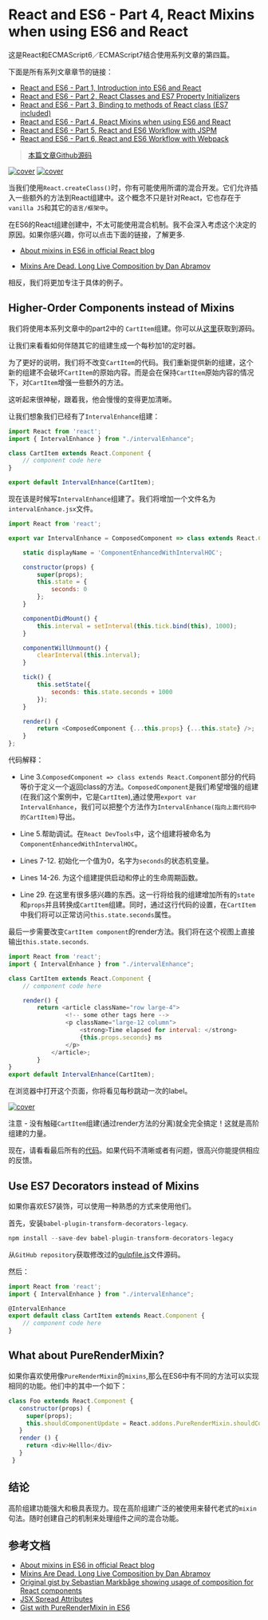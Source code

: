# React and ES6 - Part 4, React Mixins when using ES6 and React

这是React和ECMAScript6／ECMAScript7结合使用系列文章的第四篇。

下面是所有系列文章章节的链接：

- [React and ES6 - Part 1, Introduction into ES6 and React](http://www.kongyixueyuan.cn/#docs/react-es6-webpack/part1)
- [React and ES6 - Part 2, React Classes and ES7 Property Initializers](http://www.kongyixueyuan.cn/#docs/react-es6-webpack/part2)
- [React and ES6 - Part 3, Binding to methods of React class (ES7 included)](http://www.kongyixueyuan.cn/#docs/react-es6-webpack/part3)
- [React and ES6 - Part 4, React Mixins when using ES6 and React](http://www.kongyixueyuan.cn/#docs/react-es6-webpack/part4)
- [React and ES6 - Part 5, React and ES6 Workflow with JSPM](http://www.kongyixueyuan.cn/#docs/react-es6-webpack/part5)
- [React and ES6 - Part 6, React and ES6 Workflow with Webpack](http://www.kongyixueyuan.cn/#docs/react-es6-webpack/part6)


> [本篇文章Github源码](https://github.com/yiqizhongchuang/react-es6-es7-gulp-JSPM-Webpack/tree/master/react-es6-es7-gulp-JSPM-Webpack-part4)

 [![cover](http://okxh06i2t.bkt.clouddn.com/react.png)](http://okxh06i2t.bkt.clouddn.com/react.png)        [![cover](http://okxh06i2t.bkt.clouddn.com/js.png)](http://okxh06i2t.bkt.clouddn.com/js.png)  


当我们使用`React.createClass()`时，你有可能使用所谓的混合开发。它们允许插入一些额外的方法到React组建中。这个概念不只是针对React，它也存在于`vanilla JS`和其它的`语言/框架中`。

在ES6的React组建创建中，不太可能使用混合机制。我不会深入考虑这个决定的原因。如果你感兴趣，你可以点击下面的链接，了解更多.

- [About mixins in ES6 in official React blog](https://facebook.github.io/react/blog/2015/01/27/react-v0.13.0-beta-1.html#mixins)

- [Mixins Are Dead. Long Live Composition by Dan Abramov](https://medium.com/@dan_abramov/mixins-are-dead-long-live-higher-order-components-94a0d2f9e750)


相反，我们将更加专注于具体的例子。

## Higher-Order Components instead of Mixins

我们将使用本系列文章中的part2中的 `CartItem`组建。你可以从[这里](https://github.com/yiqizhongchuang/react-es6-es7-gulp-JSPM-Webpack/blob/master/react-es6-es7-gulp-JSPM-Webpack-part2/part2-es6/cartItem.jsx)获取到源码。

让我们来看看如何伴随其它的组建生成一个每秒加1的定时器。

为了更好的说明，我们将不改变`CartItem`的代码。我们重新提供新的组建，这个新的组建不会破坏`CartItem`的原始内容。而是会在保持`CartItem`原始内容的情况下，对`CartItem`增强一些额外的方法。

这听起来很神秘，跟着我，他会慢慢的变得更加清晰。

让我们想象我们已经有了`IntervalEnhance`组建：

```js
import React from 'react';
import { IntervalEnhance } from "./intervalEnhance";

class CartItem extends React.Component {
    // component code here
}

export default IntervalEnhance(CartItem);
```

现在该是时候写`IntervalEnhance`组建了。我们将增加一个文件名为`intervalEnhance.jsx`文件。

```js
import React from 'react';

export var IntervalEnhance = ComposedComponent => class extends React.Component {

    static displayName = 'ComponentEnhancedWithIntervalHOC';

    constructor(props) {
        super(props);
        this.state = {
            seconds: 0
        };
    }

    componentDidMount() {
        this.interval = setInterval(this.tick.bind(this), 1000);
    }

    componentWillUnmount() {
        clearInterval(this.interval);
    }

    tick() {
        this.setState({
            seconds: this.state.seconds + 1000
        });
    }

    render() {
        return <ComposedComponent {...this.props} {...this.state} />;
    }
};
```

代码解释：
- Line 3.`ComposedComponent => class extends React.Component`部分的代码等价于定义一个返回class的方法。`ComposedComponent`是我们希望增强的组建(在我们这个案例中，它是`CartItem`),通过使用`export var IntervalEnhance`，我们可以把整个方法作为`IntervalEnhance(指向上面代码中的CartItem)`导出。

- Line 5.帮助调试。在`React DevTools`中，这个组建将被命名为`ComponentEnhancedWithIntervalHOC`。

- Lines 7-12. 初始化一个值为0，名字为`seconds`的状态机变量。

- Lines 14-26. 为这个组建提供启动和停止的生命周期函数。

- Line 29. 在这里有很多感兴趣的东西。这一行将给我的组建增加所有的`state`和`props`并且转换成`CartItem`组建。同时，通过这行代码的设置，在`CartItem`中我们将可以正常访问`this.state.seconds`属性。

最后一步需要改变`CartItem component`的render方法。我们将在这个视图上直接输出`this.state.seconds`.

```js
import React from 'react';
import { IntervalEnhance } from "./intervalEnhance";

class CartItem extends React.Component {
    // component code here

    render() {
        return <article className="row large-4">
                <!-- some other tags here -->                    
                <p className="large-12 column">
                    <strong>Time elapsed for interval: </strong>
                    {this.props.seconds} ms
                </p>    
            </article>;
        }
}
export default IntervalEnhance(CartItem);
```

在浏览器中打开这个页面，你将看见每秒跳动一次的label。

[![cover](http://oleey04q4.bkt.clouddn.com/Snip20170215_8.png)](http://oleey04q4.bkt.clouddn.com/Snip20170215_8.png)


注意 - 没有触碰`CartItem`组建(通过render方法的分离)就全完全搞定！这就是高阶组建的力量。


现在，请看看最后所有的[代码](https://github.com/yiqizhongchuang/react-es6-es7-gulp-JSPM-Webpack/tree/master/react-es6-es7-gulp-JSPM-Webpack-part4/es6)。如果代码不清晰或者有问题，很高兴你能提供相应的反馈。


## Use ES7 Decorators instead of Mixins

如果你喜欢ES7装饰，可以使用一种熟悉的方式来使用他们。

首先，安装`babel-plugin-transform-decorators-legacy`.

```js
npm install --save-dev babel-plugin-transform-decorators-legacy
```

从`GitHub repository`获取修改过的[gulpfile.js](https://github.com/yiqizhongchuang/react-es6-es7-gulp-JSPM-Webpack/blob/master/react-es6-es7-gulp-JSPM-Webpack-part4/es7/gulpfile.js)文件源码。

然后：

```js
import React from 'react';
import { IntervalEnhance } from "./intervalEnhance";

@IntervalEnhance
export default class CartItem extends React.Component {
    // component code here
}
```

## What about PureRenderMixin?

如果你喜欢使用像`PureRenderMixin`的`mixins`,那么在ES6中有不同的方法可以实现相同的功能。他们中的其中一个如下：

```js
class Foo extends React.Component {
   constructor(props) {
     super(props);
     this.shouldComponentUpdate = React.addons.PureRenderMixin.shouldComponentUpdate.bind(this);
   }
   render () {
     return <div>Helllo</div>
   }
 }
```

## 结论
高阶组建功能强大和极具表现力。现在高阶组建广泛的被使用来替代老式的`mixin`句法。随时创建自己的机制来处理组件之间的混合功能。


## 参考文档
- [About mixins in ES6 in official React blog](https://facebook.github.io/react/blog/2015/01/27/react-v0.13.0-beta-1.html#mixins)
- [Mixins Are Dead. Long Live Composition by Dan Abramov](https://medium.com/@dan_abramov/mixins-are-dead-long-live-higher-order-components-94a0d2f9e750)
- [Original gist by Sebastian Markbåge showing usage of composition for React components](https://gist.github.com/sebmarkbage/ef0bf1f338a7182b6775)
- [JSX Spread Attributes](https://facebook.github.io/react/docs/jsx-in-depth.html)
- [Gist with PureRenderMixin in ES6](https://gist.github.com/ryanflorence/a93fd88d93cbf42d4d24)

